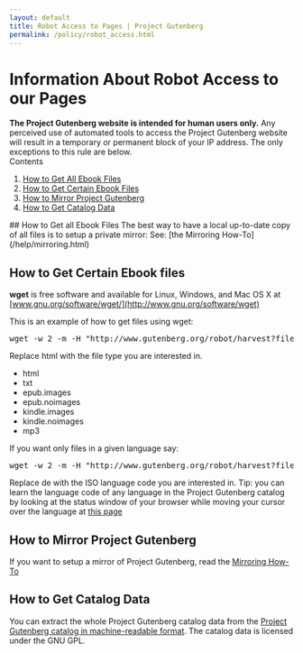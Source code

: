 ```yaml
---
layout: default
title: Robot Access to Pages | Project Gutenberg
permalink: /policy/robot_access.html
---
```


Information About Robot Access to our Pages
===========================================

<div class="box_shadow"><b>The Project Gutenberg website is intended for human users only.</b> Any perceived use of automated tools to access the Project Gutenberg website will result in a temporary or permanent block of your IP address. The only exceptions to this rule are below.</div>
<div class="contents">
Contents
<ol>
<li><a href="#how-to-get-all-ebook-files"> How to Get All Ebook Files</a></li>
<li><a href="#how-to-get-certain-ebook-files"> How to Get Certain Ebook Files</a></li>
<li><a href="#how-to-mirror-project-gutenberg"> How to Mirror Project Gutenberg</a></li>
<li><a href="#how-to-get-catalog-data"> How to Get Catalog Data</a></li>
</ol>
</div>
## How to Get all Ebook Files
The best way to have a local up-to-date copy of all files is to setup a private mirror: See: [the Mirroring How-To](/help/mirroring.html)

## How to Get Certain Ebook files
**wget** is free software and available for Linux, Windows, and Mac OS X at [www.gnu.org/software/wget/](http://www.gnu.org/software/wget)

This is an example of how to get files using wget: 

<pre>wget -w 2 -m -H "http://www.gutenberg.org/robot/harvest?filetypes[]=html"</pre>

Replace html with the file type you are interested in.

- html
- txt
- epub.images
- epub.noimages
- kindle.images
- kindle.noimages
- mp3

If you want only files in a given language say: 
<pre>wget -w 2 -m -H "http://www.gutenberg.org/robot/harvest?filetypes[]=html&langs[]=de"</pre>

Replace de with the ISO language code you are interested in. Tip: you can learn the language code of any language in the Project Gutenberg catalog by looking at the status window of your browser while moving your cursor over the language at [this page](/https://dev.gutenberg.org/ebooks/)

## How to Mirror Project Gutenberg
If you want to setup a mirror of Project Gutenberg, read the [Mirroring How-To](/help/mirroring.html)

## How to Get Catalog Data
You can extract the whole Project Gutenberg catalog data from the [Project Gutenberg catalog in machine-readable format](/ebooks/offline_catalogs.html#the-project-gutenberg-catalog-metadata-in-machine-readable-format). The catalog data is licensed under the GNU GPL. 

